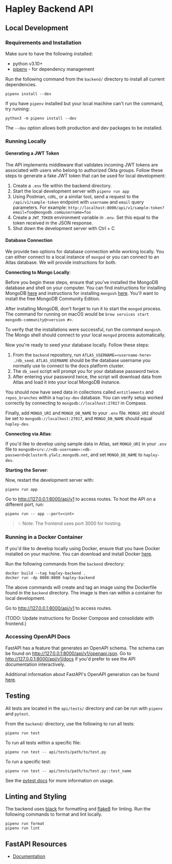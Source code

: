 # Hapley Backend API

## Local Development

### Requirements and Installation

Make sure to have the following installed:

- python v3.10+
- [pipenv](https://pipenv.pypa.io/en/stable/#install-pipenv-today) - for
dependency management

Run the following command from the `backend/` directory to install all current
dependencies.

```
pipenv install --dev
```

If you have `pipenv` installed but your local machine can't run the command, try
running:

```
python3 -m pipenv install --dev
```

The `--dev` option allows both production and dev packages to be installed.

### Running Locally

#### Generating a JWT Token
The API implements middleware that validates incoming JWT tokens are associated with users who belong to authorized Okta groups. Follow these steps to generate a fake JWT token that can be used for local development:

1. Create a `.env` file within the backend directory.
2. Start the local development server with `pipenv run app`
3. Using Postman, `cURL`, or a similar tool, send a request to the `/api/v1/sample-token` endpoint with `username` and `email` query parameters. For example: `http://localhost:8000/api/v1/sample-token?email=foo@mongodb.com&username=foo`
4. Create a `JWT_TOKEN` environment variable in `.env`. Set this equal to the token received in the JSON response.
5. Shut down the development server with Ctrl + C

#### Database Connection

We provide two options for database connection while working locally. You can either connect to a local instance of `mongod` or you can connect to an Atlas database. We will provide instructions for both.

**Connecting to Mongo Locally**:

Before you begin these steps, ensure that you've installed the MongoDB database and shell on your computer. You can find instructions for installing MongoDB [here](https://www.mongodb.com/docs/manual/installation/) and instructions for installing `mongosh` [here](https://www.mongodb.com/docs/mongodb-shell/install/). You'll want to install the free MongoDB Community Edition.

After installing MongoDB, don't forget to run it to start the `mongod` process. The command for running on macOS would be `brew services start mongodb-community@<version #>`.

To verify that the installations were successful, run the command `mongosh`. The Mongo shell should connect to your local `mongod` process automatically.

Now you're ready to seed your database locally. Follow these steps:
1. From the `backend` repository, run `ATLAS_USERNAME=<username-here> ./db_seed`. `ATLAS_USERNAME` should be the database username you normally use to connect to the docs platform cluster.
2. The `db_seed` script will prompt you for your database password twice.
3. After entering your password twice, the script will download data from Atlas and load it into your local MongoDB instance.

You should now have seed data in collections called `entitlements` and `repos_branches` within a `hapley-dev` database. You can verify setup worked correctly by connecting to `mongodb://localhost:27017` in Compass.

Finally, add `MONGO_URI` and `MONGO_DB_NAME` to your `.env` file. `MONGO_URI` should be set to `mongodb://localhost:27017`, and `MONGO_DB_NAME` should equal `hapley-dev`.

**Connecting via Atlas**:

If you'd like to develop using sample data in Atlas, set `MONGO_URI` in your `.env` file to `mongodb+srv://<db-username>:<db-password>@cluster0.ylwlz.mongodb.net`, and set `MONGO_DB_NAME` to `hapley-dev`.

**Starting the Server**:

Now, restart the development server with:
```
pipenv run app
```

Go to http://127.0.0.1:8000/api/v1 to access routes. To host the API on a different
port, run:

```
pipenv run -- app --port=<int>
```

> :bulb: Note: The frontend uses port 3000 for hosting.

### Running in a Docker Container

If you'd like to develop locally using Docker, ensure that you have Docker
installed on your machine. You can download and install Docker
[here](https://docs.docker.com/get-docker/).

Run the following commands from the `backend` directory:

```
docker build --tag hapley-backend .
docker run -dp 8000:8000 hapley-backend
```

The above commands will create and tag an image using the Dockerfile found in
the `backend` directory. The image is then ran within a container for local development.

Go to http://127.0.0.1:8000/api/v1 to access routes.

(TODO: Update instructions for Docker Compose and consolidate with frontend.)

### Accessing OpenAPI Docs

FastAPI has a feature that generates an OpenAPI schema. The schema can be found
on http://127.0.0.1:8000/api/v1/openapi.json. Go to http://127.0.0.1:8000/api/v1/docs if you'd prefer to see the API documentation interactively.

Additional information about FastAPI's OpenAPI generation can be found
[here](https://fastapi.tiangolo.com/tutorial/first-steps/#openapi).

## Testing

All tests are located in the `api/tests/` directory and can be run with `pipenv` and
`pytest`.

From the `backend/` directory, use the following to run all tests:

```
pipenv run test
```

To run all tests within a specific file:

```
pipenv run test -- api/tests/path/to/test.py
```

To run a specific test:

```
pipenv run test -- api/tests/path/to/test.py::test_name
```

See the [pytest docs](https://docs.pytest.org/en/7.1.x/how-to/usage.html) for
more information on usage.

## Linting and Styling

The backend uses [black](https://black.readthedocs.io/en/stable/) for formatting
and [flake8](https://flake8.pycqa.org/en/latest/) for linting. Run the following
commands to format and lint locally.

```
pipenv run format
pipenv run lint
```

## FastAPI Resources

- [Documentation](https://fastapi.tiangolo.com/)

